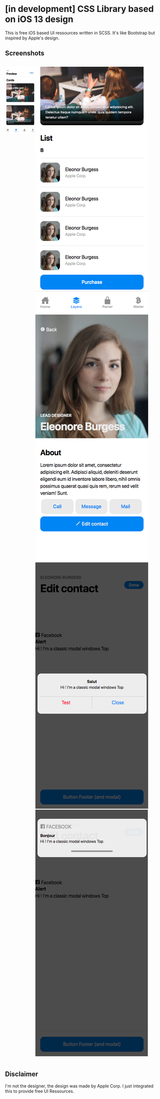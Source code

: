 # [in development] CSS Library based on iOS 13 design

This is free iOS based UI ressources written in SCSS. 
It's like Bootstrap but inspired by Apple's design.

## Screenshots

<div style="display:flex;">

![screens/first.png](screens/first.png)

![screens/second.png](screens/second.png)
![screens/second.png](screens/third.png)
![screens/second.png](screens/fourth.png)
![screens/second.png](screens/fifth.png)

</div>


## Disclaimer

I'm not the designer, the design was made by Apple Corp. I just integrated this to provide free UI Ressources.